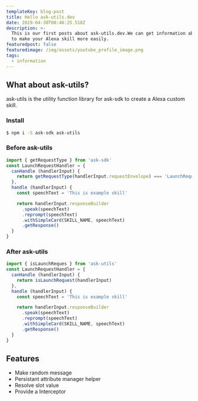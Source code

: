 ```yaml
---
templateKey: blog-post
title: Hello ask-utils.dev
date: 2019-04-30T00:48:25.518Z
description: >-
  This is our first posts about ask-utils.dev.We can get information about how
  to make your Alexa skill more easily.
featuredpost: false
featuredimage: /img/assets/youtube_profile_image.png 
tags:
  - information
---
```

## What about ask-utils?

ask-utils is the utility function library for ask-sdk to create a Alexa custom skill.

### Install

```bash
$ npm i -S ask-sdk ask-utils
```

### Before ask-utils

```typescript
import { getRequestType } from 'ask-sdk'
const LaunchRequestHandler = {
  canHandle (handlerInput) {
    return getRequestType(handlerInput.requestEnvelope) === 'LaunchRequest'
  },
  handle (handlerInput) {
    const speechText = 'This is example skill'

    return handlerInput.responseBuilder
      .speak(speechText)
      .reprompt(speechText)
      .withSimpleCard(SKILL_NAME, speechText)
      .getResponse()
  }
}
```


### After ask-utils

```typescript
import { isLaunchReques } from 'ask-utils'
const LaunchRequestHandler = {
  canHandle (handlerInput) {
    return isLaunchRequest(handlerInput)
  },
  handle (handlerInput) {
    const speechText = 'This is example skill'

    return handlerInput.responseBuilder
      .speak(speechText)
      .reprompt(speechText)
      .withSimpleCard(SKILL_NAME, speechText)
      .getResponse()
  }
}
```

## Features

- Make random message
- Persistant attribute manager helper
- Resolve slot value
- Provide a Interceptor

